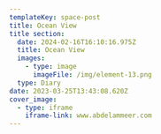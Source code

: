 ```yaml
---
templateKey: space-post
title: Ocean View
title section:
  date: 2024-02-16T16:10:16.975Z
  title: Ocean View
  images:
    - type: image
      imageFile: /img/element-13.png
  type: Diary
date: 2023-03-25T13:43:08.620Z
cover_image:
  - type: iframe
    iframe-link: www.abdelammeer.com
---
```

